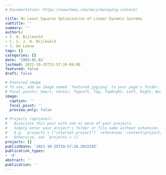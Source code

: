 ```yaml
---
# Documentation: https://wowchemy.com/docs/managing-content/

title: On Least Squares Optimization of Linear Dynamic Systems
subtitle: ''
summary: ''
authors:
- F. D. Bijleveld
- C. C. J. H. Bijleveld
- J. De Leeuw
tags: []
categories: []
date: '1993-01-01'
lastmod: 2021-10-25T15:57:26-04:00
featured: false
draft: false

# Featured image
# To use, add an image named `featured.jpg/png` to your page's folder.
# Focal points: Smart, Center, TopLeft, Top, TopRight, Left, Right, BottomLeft, Bottom, BottomRight.
image:
  caption: ''
  focal_point: ''
  preview_only: false

# Projects (optional).
#   Associate this post with one or more of your projects.
#   Simply enter your project's folder or file name without extension.
#   E.g. `projects = ["internal-project"]` references `content/project/deep-learning/index.md`.
#   Otherwise, set `projects = []`.
projects: []
publishDate: '2021-10-25T19:57:26.201519Z'
publication_types:
- '4'
abstract: ''
publication: ''
---
```

